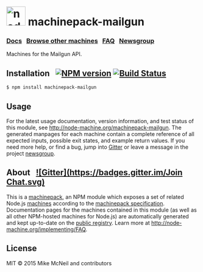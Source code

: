 <h1>
  <a href="http://node-machine.org" title="Node-Machine public registry"><img alt="node-machine logo" title="Node-Machine Project" src="http://node-machine.org/images/machine-anthropomorph-for-white-bg.png" width="50" /></a>
  machinepack-mailgun
</h1>

### [Docs](http://node-machine.org/machinepack-mailgun) &nbsp; [Browse other machines](http://node-machine.org/machinepacks) &nbsp;  [FAQ](http://node-machine.org/implementing/FAQ)  &nbsp;  [Newsgroup](https://groups.google.com/forum/?hl=en#!forum/node-machine)

Machines for the Mailgun API.


## Installation &nbsp; [![NPM version](https://badge.fury.io/js/machinepack-mailgun.svg)](http://badge.fury.io/js/machinepack-mailgun) [![Build Status](https://travis-ci.org/mikermcneil/machinepack-mailgun.png?branch=master)](https://travis-ci.org/mikermcneil/machinepack-mailgun)

```sh
$ npm install machinepack-mailgun
```

## Usage

For the latest usage documentation, version information, and test status of this module, see <a href="http://node-machine.org/machinepack-mailgun" title="Machines for the Mailgun API. (for node.js)">http://node-machine.org/machinepack-mailgun</a>.  The generated manpages for each machine contain a complete reference of all expected inputs, possible exit states, and example return values.  If you need more help, or find a bug, jump into [Gitter](https://gitter.im/node-machine/general) or leave a message in the project [newsgroup](https://groups.google.com/forum/?hl=en#!forum/node-machine).

## About  &nbsp; [![Gitter](https://badges.gitter.im/Join Chat.svg)](https://gitter.im/node-machine/general?utm_source=badge&utm_medium=badge&utm_campaign=pr-badge&utm_content=badge)

This is a [machinepack](http://node-machine.org/machinepacks), an NPM module which exposes a set of related Node.js [machines](http://node-machine.org/spec/machine) according to the [machinepack specification](http://node-machine.org/spec/machinepack).
Documentation pages for the machines contained in this module (as well as all other NPM-hosted machines for Node.js) are automatically generated and kept up-to-date on the <a href="http://node-machine.org" title="Public machine registry for Node.js">public registry</a>.
Learn more at <a href="http://node-machine.org/implementing/FAQ" title="Machine Project FAQ (for implementors)">http://node-machine.org/implementing/FAQ</a>.

## License

MIT &copy; 2015 Mike McNeil <mikermcneil> and contributors

